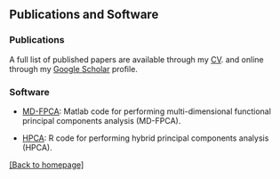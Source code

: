 ## Publications and Software

### Publications

A full list of published papers are available through my [CV](aaron_cv_2024.pdf). and online through my [Google Scholar](https://scholar.google.com/citations?user=4aba0JUAAAAJ&hl=en) profile.

### Software

* [MD-FPCA](https://github.com/aaron-scheffler/MD-FPCA): Matlab code for performing multi-dimensional functional principal components analysis (MD-FPCA).

* [HPCA](https://github.com/aaron-scheffler/HPCA): R code for performing hybrid principal components analysis (HPCA).


[ [Back to homepage] ](./)

